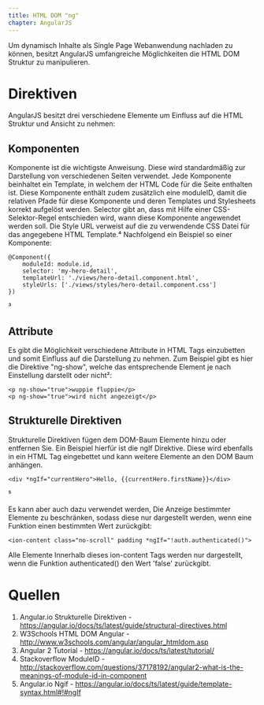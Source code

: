 ```yaml
---
title: HTML DOM "ng"
chapter: AngularJS
---
```


Um dynamisch Inhalte als Single Page Webanwendung nachladen zu können, besitzt AngularJS
umfangreiche Möglichkeiten die HTML DOM Struktur zu manipulieren.  

# Direktiven

AngularJS besitzt drei verschiedene Elemente um Einfluss auf die HTML Struktur und Ansicht 
zu nehmen:

## Komponenten

Komponente ist die wichtigste Anweisung. Diese wird standardmäßig zur Darstellung von
verschiedenen Seiten verwendet. Jede Komponente beinhaltet ein Template, in welchem der HTML
Code für die Seite enthalten ist. Diese Komponente enthält zudem zusätzlich eine moduleID, damit
die relativen Pfade für diese Komponente und deren Templates und Stylesheets korrekt aufgelöst
werden. Selector gibt an, dass mit Hilfe einer CSS-Selektor-Regel entschieden wird, wann diese Komponente
angewendet werden soll. Die Style URL verweist auf die zu verwendende CSS Datei für das
angegebene HTML Template.⁴  Nachfolgend ein Beispiel so einer Komponente:

```
@Component({
    moduleId: module.id,
    selector: 'my-hero-detail',
    templateUrl: './views/hero-detail.component.html',
    styleUrls: ['./views/styles/hero-detail.component.css']
})
```
³
## Attribute

Es gibt die Möglichkeit verschiedene Attribute in HTML Tags einzubetten und somit Einfluss auf
die Darstellung zu nehmen. Zum Beispiel gibt es hier die Direktive "ng-show", welche das
entsprechende Element je nach Einstellung darstellt oder nicht²:

```
<p ng-show="true">wuppie fluppie</p>
<p ng-show="true">wird nicht angezeigt</p>
```

## Strukturelle Direktiven

Strukturelle Direktiven fügen dem DOM-Baum Elemente hinzu oder entfernen Sie. Ein Beispiel
hierfür ist die ngIf Direktive. Diese wird ebenfalls in ein HTML Tag eingebettet und kann weitere
Elemente an den DOM Baum anhängen.

```
<div *ngIf="currentHero">Hello, {{currentHero.firstName}}</div>
```
⁵

Es kann aber auch dazu verwendet werden, Die Anzeige bestimmter Elemente zu beschränken, 
sodass diese nur dargestellt werden, wenn eine Funktion einen bestimmten Wert zurückgibt:

```
<ion-content class="no-scroll" padding *ngIf="!auth.authenticated()">
```
Alle Elemente Innerhalb dieses ion-content Tags werden nur dargestellt, wenn die Funktion
authenticated() den Wert 'false' zurückgibt.

# Quellen

1. Angular.io Strukturelle Direktiven - https://angular.io/docs/ts/latest/guide/structural-directives.html
2. W3Schools HTML DOM Angular - http://www.w3schools.com/angular/angular_htmldom.asp
3. Angular 2 Tutorial - https://angular.io/docs/ts/latest/tutorial/
4. Stackoverflow ModuleID - http://stackoverflow.com/questions/37178192/angular2-what-is-the-meanings-of-module-id-in-component
5. Angular.io Ngif - https://angular.io/docs/ts/latest/guide/template-syntax.html#!#ngIf
